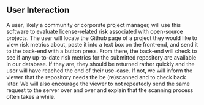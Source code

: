 ## User Interaction
A user, likely a community or corporate project manager, will use this software to evaluate license-related risk associated with open-source projects. The user will locate the Github page of a project they would like to view risk metrics about, paste it into a text box on the front-end, and send it to the back-end with a button press. From there, the back-end will check to see if any up-to-date risk metrics for the submitted repository are available in our database. If they are, they should be returned rather quickly and the user will have reached the end of their use-case. If not, we will inform the viewer that the repository needs the be (re)scanned and to check back later. We will also encourage the viewer to not repeatedly send the same request to the server over and over and explain that the scanning process often takes a while. 
